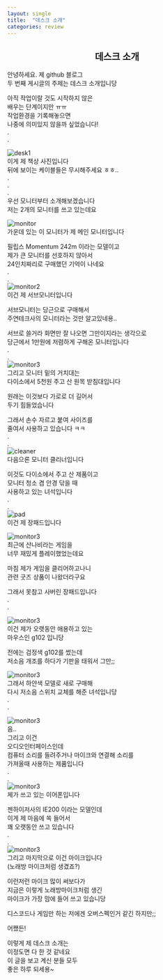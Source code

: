 ```yaml
---
layout: single
title:  "데스크 소개"
categories: review
---
```


## <center>데스크 소개</center>
안녕하세요. 제 github 블로그     
두 번째 게시글의 주제는 데스크 소개입니당   
   
아직 작업이랄 것도 시작하지 않은   
배우는 단계이지만 ㅠㅠ   
작업환경을 기록해놓으면   
나중에 의미있지 않을까 싶었습니다!   
.   
.   

![desk1](/images/2024-07-26/1.jpg)   
이게 제 책상 사진입니다   
뒤에 보이는 케이블들은 무시해주세요 ㅎㅎ..   
.   
.   
.   
우선 모니터부터 소개해보겠습니다   
저는 2개의 모니터를 쓰고 있는데요   

![monitor](/images/2024-07-26/2.jpg)   
가운데 있는 이 모니터가 제 메인 모니터입니다   

필립스 Momentum 242m 이라는 모델이고   
제가 큰 모니터를 선호하지 않아서   
24인치짜리로 구매했던 기억이 나네요   
.   
.   
![monitor2](/images/2024-07-26/3.jpg)   
이건 제 서브모니터입니다   
   
서브모니터는 당근으로 구매해서   
주연테크사의 모니터라는 것만 알고있네용..   
   

서브로 쓸거라 화면만 잘 나오면 그만이지라는 생각으로   
당근에서 1만원에 저렴하게 구해온 모니터입니다   
.   
.   
![monitor3](/images/2024-07-26/4.jpg)   
그리고 모니터 밑의 거치대는   
다이소에서 5천원 주고 산 원목 받침대입니다   
   
   
원래는 이것보다 가로로 더 길어서   
두기 힘들었습니다   
   
그래서 손수 자르고 붙여 사이즈를   
줄여서 사용하고 있습니다 ㅋㅋ   
.   
.   
![cleaner](/images/2024-07-26/5.jpg)   
다음으론 모니터 클리너입니다   
   
이것도 다이소에서 주고 산 제품이고   
모니터 청소 겸 안경 닦을 때   
사용하고 있는 녀석입니다   
.   
.   
![pad](/images/2024-07-26/6.jpg)   
이건 제 장패드입니다   

![monitor3](/images/2024-07-26/7.jpg)   
최근에 산나비라는 게임을   
너무 재밌게 플레이했었는데요   
   
마침 제가 게임을 클리어하고나니   
관련 굿즈 상품이 나왔더라구요   
   
그래서 못참고 사버린 장패드입니다   
.   
.   

![monitor3](/images/2024-07-26/8.jpg)   
이건 제가 오랫동안 애용하고 있는   
마우스인 g102 입니당   
   
전에는 검정색 g102를 썼는데   
저소음 개조를 하다가 기판을 태워서 그만;;   

![monitor3](/images/2024-07-26/9.jpg)   
그래서 하얀색 모델로 새로 구매해   
다시 저소음 스위치 교체를 해준 녀석입니당   
.   
.   

![monitor3](/images/2024-07-26/10.jpg)   
음..   
그리고 이건   
오디오인터페이스인데   
컴퓨터 소리를 들려주거나 마이크와 연결해 소리를   
가져올때 사용하는 제품입니다   
.   
.   
![monitor3](/images/2024-07-26/11.jpg)   
제가 쓰고 있는 이어폰입니다   
   
젠하이저사의 IE200 이라는 모델인데   
이게 제 마음에 쏙 들어서   
꽤 오랫동안 쓰고 있습니다   
.   
.   
![monitor3](/images/2024-07-26/12.jpg)   
그리고 마지막으로 이건 마이크입니다   
(노래방 마이크처럼 생겼죠?)   
   
이런저런 마이크 많이 써보다가   
지금은 이렇게 노래방마이크처럼 생긴   
마이크가 가장 맘에 들어 쓰고 있습니당   
   
디스코드나 게임만 하는
저에겐 오버스펙인거 같긴 하지만;;

어쨌든!

이렇게 제 데스크 소개는   
이정도면 다 한 것 같네요   
이 글을 보고 계신 분들 모두   
좋은 하루 되세용~

